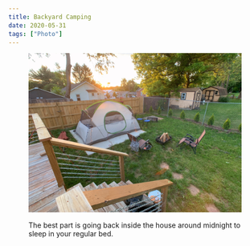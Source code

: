 ```yaml
---
title: Backyard Camping
date: 2020-05-31
tags: ["Photo"]
---
```


<figure>
  <img alt="" src="/images/backyard-camping.jpg">
  <figcaption>
    <p>The best part is going back inside the house around midnight to sleep in your regular bed.</p>
  </figcaption>
</figure>
